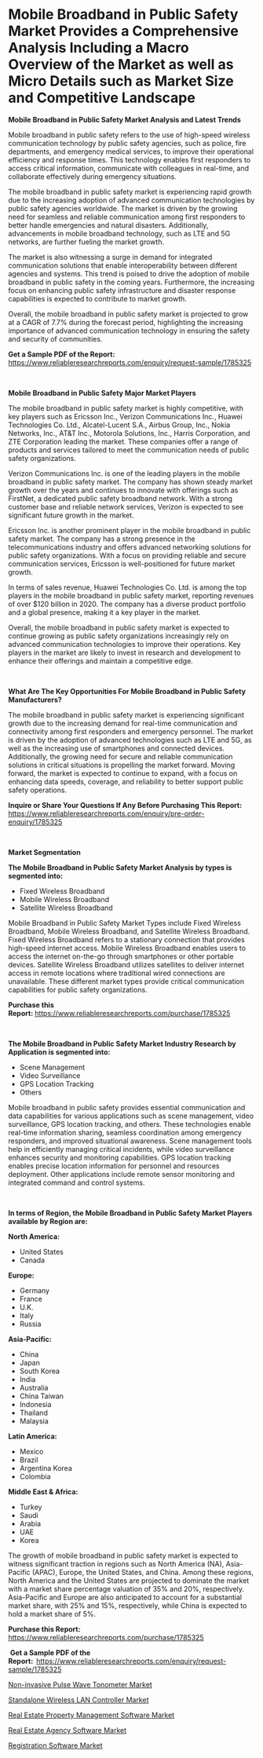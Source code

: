 <p><h1>Mobile Broadband in Public Safety Market Provides a Comprehensive Analysis Including a Macro Overview of the Market as well as Micro Details such as Market Size and Competitive Landscape</h1></p><p><strong>Mobile Broadband in Public Safety Market Analysis and Latest Trends</strong></p>
<p><p>Mobile broadband in public safety refers to the use of high-speed wireless communication technology by public safety agencies, such as police, fire departments, and emergency medical services, to improve their operational efficiency and response times. This technology enables first responders to access critical information, communicate with colleagues in real-time, and collaborate effectively during emergency situations.</p><p>The mobile broadband in public safety market is experiencing rapid growth due to the increasing adoption of advanced communication technologies by public safety agencies worldwide. The market is driven by the growing need for seamless and reliable communication among first responders to better handle emergencies and natural disasters. Additionally, advancements in mobile broadband technology, such as LTE and 5G networks, are further fueling the market growth.</p><p>The market is also witnessing a surge in demand for integrated communication solutions that enable interoperability between different agencies and systems. This trend is poised to drive the adoption of mobile broadband in public safety in the coming years. Furthermore, the increasing focus on enhancing public safety infrastructure and disaster response capabilities is expected to contribute to market growth.</p><p>Overall, the mobile broadband in public safety market is projected to grow at a CAGR of 7.7% during the forecast period, highlighting the increasing importance of advanced communication technology in ensuring the safety and security of communities.</p></p>
<p><strong>Get a Sample PDF of the Report:&nbsp;</strong> <a href="https://www.reliableresearchreports.com/enquiry/request-sample/1785325">https://www.reliableresearchreports.com/enquiry/request-sample/1785325</a></p>
<p>&nbsp;</p>
<p><strong>Mobile Broadband in Public Safety Major Market Players</strong></p>
<p><p>The mobile broadband in public safety market is highly competitive, with key players such as Ericsson Inc., Verizon Communications Inc., Huawei Technologies Co. Ltd., Alcatel-Lucent S.A., Airbus Group, Inc., Nokia Networks, Inc., AT&T Inc., Motorola Solutions, Inc., Harris Corporation, and ZTE Corporation leading the market. These companies offer a range of products and services tailored to meet the communication needs of public safety organizations.</p><p>Verizon Communications Inc. is one of the leading players in the mobile broadband in public safety market. The company has shown steady market growth over the years and continues to innovate with offerings such as FirstNet, a dedicated public safety broadband network. With a strong customer base and reliable network services, Verizon is expected to see significant future growth in the market.</p><p>Ericsson Inc. is another prominent player in the mobile broadband in public safety market. The company has a strong presence in the telecommunications industry and offers advanced networking solutions for public safety organizations. With a focus on providing reliable and secure communication services, Ericsson is well-positioned for future market growth.</p><p>In terms of sales revenue, Huawei Technologies Co. Ltd. is among the top players in the mobile broadband in public safety market, reporting revenues of over $120 billion in 2020. The company has a diverse product portfolio and a global presence, making it a key player in the market.</p><p>Overall, the mobile broadband in public safety market is expected to continue growing as public safety organizations increasingly rely on advanced communication technologies to improve their operations. Key players in the market are likely to invest in research and development to enhance their offerings and maintain a competitive edge.</p></p>
<p>&nbsp;</p>
<p><strong>What Are The Key Opportunities For Mobile Broadband in Public Safety Manufacturers?</strong></p>
<p><p>The mobile broadband in public safety market is experiencing significant growth due to the increasing demand for real-time communication and connectivity among first responders and emergency personnel. The market is driven by the adoption of advanced technologies such as LTE and 5G, as well as the increasing use of smartphones and connected devices. Additionally, the growing need for secure and reliable communication solutions in critical situations is propelling the market forward. Moving forward, the market is expected to continue to expand, with a focus on enhancing data speeds, coverage, and reliability to better support public safety operations.</p></p>
<p><strong>Inquire or Share Your Questions If Any Before Purchasing This Report:</strong> <a href="https://www.reliableresearchreports.com/enquiry/pre-order-enquiry/1785325">https://www.reliableresearchreports.com/enquiry/pre-order-enquiry/1785325</a></p>
<p>&nbsp;</p>
<p><strong>Market Segmentation</strong></p>
<p><strong>The Mobile Broadband in Public Safety Market Analysis by types is segmented into:</strong></p>
<p><ul><li>Fixed Wireless Broadband</li><li>Mobile Wireless Broadband</li><li>Satellite Wireless Broadband</li></ul></p>
<p><p>Mobile Broadband in Public Safety Market Types include Fixed Wireless Broadband, Mobile Wireless Broadband, and Satellite Wireless Broadband. Fixed Wireless Broadband refers to a stationary connection that provides high-speed internet access. Mobile Wireless Broadband enables users to access the internet on-the-go through smartphones or other portable devices. Satellite Wireless Broadband utilizes satellites to deliver internet access in remote locations where traditional wired connections are unavailable. These different market types provide critical communication capabilities for public safety organizations.</p></p>
<p><strong>Purchase this Report:&nbsp;</strong><a href="https://www.reliableresearchreports.com/purchase/1785325">https://www.reliableresearchreports.com/purchase/1785325</a></p>
<p>&nbsp;</p>
<p><strong>The Mobile Broadband in Public Safety Market Industry Research by Application is segmented into:</strong></p>
<p><ul><li>Scene Management</li><li>Video Surveillance</li><li>GPS Location Tracking</li><li>Others</li></ul></p>
<p><p>Mobile broadband in public safety provides essential communication and data capabilities for various applications such as scene management, video surveillance, GPS location tracking, and others. These technologies enable real-time information sharing, seamless coordination among emergency responders, and improved situational awareness. Scene management tools help in efficiently managing critical incidents, while video surveillance enhances security and monitoring capabilities. GPS location tracking enables precise location information for personnel and resources deployment. Other applications include remote sensor monitoring and integrated command and control systems.</p></p>
<p>&nbsp;</p>
<p><strong>In terms of Region, the Mobile Broadband in Public Safety Market Players available by Region are:</strong></p>
<p>
    <p> <strong> North America: </strong>
        <ul>
            <li>United States</li>
            <li>Canada</li>
        </ul>
        </p> 
    <p> <strong> Europe: </strong>
        <ul>
            <li>Germany</li>
            <li>France</li>
            <li>U.K.</li>
            <li>Italy</li>
            <li>Russia</li>
        </ul>
        </p> 
    <p> <strong> Asia-Pacific: </strong>
        <ul>
            <li>China</li>
            <li>Japan</li>
            <li>South Korea</li>
            <li>India</li>
            <li>Australia</li>
            <li>China Taiwan</li>
            <li>Indonesia</li>
            <li>Thailand</li>
            <li>Malaysia</li>
        </ul>
        </p> 
    <p> <strong> Latin America: </strong>
        <ul>
            <li>Mexico</li>
            <li>Brazil</li>
            <li>Argentina Korea</li>
            <li>Colombia</li>
        </ul>
        </p> 
    <p> <strong> Middle East & Africa: </strong>
        <ul>
            <li>Turkey</li>
            <li>Saudi</li>
            <li>Arabia</li>
            <li>UAE</li>
            <li>Korea</li>
        </ul>
    </p>
    </p>
<p><p>The growth of mobile broadband in public safety market is expected to witness significant traction in regions such as North America (NA), Asia-Pacific (APAC), Europe, the United States, and China. Among these regions, North America and the United States are projected to dominate the market with a market share percentage valuation of 35% and 20%, respectively. Asia-Pacific and Europe are also anticipated to account for a substantial market share, with 25% and 15%, respectively, while China is expected to hold a market share of 5%.</p></p>
<p><strong>Purchase this Report: </strong><a href="https://www.reliableresearchreports.com/purchase/1785325">https://www.reliableresearchreports.com/purchase/1785325</a></p>
<p>&nbsp;<strong>Get a Sample PDF of the Report:&nbsp;&nbsp;</strong><a href="https://www.reliableresearchreports.com/enquiry/request-sample/1785325">https://www.reliableresearchreports.com/enquiry/request-sample/1785325</a></p>
<p><strong></strong></p>
<p><p><a href="https://github.com/juniordelafrance/Market-Research-Report-List-2/blob/main/non-invasive-pulse-wave-tonometer-market.md">Non-invasive Pulse Wave Tonometer Market</a></p><p><a href="https://github.com/rahu1506/Market-Research-Report-List-3/blob/main/standalone-wireless-lan-controller-market.md">Standalone Wireless LAN Controller Market</a></p><p><a href="https://medium.com/@isidrowolff1908/real-estate-property-management-software-market-furnishes-information-on-market-share-market-db43e2d689d5">Real Estate Property Management Software Market</a></p><p><a href="https://medium.com/@williebarrett2023/real-estate-agency-software-market-competitive-analysis-market-trends-and-forecast-to-2031-740aef09d8f9">Real Estate Agency Software Market</a></p><p><a href="https://medium.com/@williebarrett2023/analyzing-registration-software-market-global-industry-perspective-and-forecast-2024-to-2031-afaada25eff0">Registration Software Market</a></p></p>